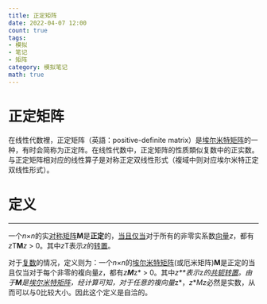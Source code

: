 ```yaml
---
title: 正定矩阵
date: 2022-04-07 12:00
count: true
tags:
- 模拟
- 笔记
- 矩阵
category: 模拟笔记
math: true
---
```

# 正定矩阵

在线性代数裡，正定矩阵（英語：positive-definite matrix）是[埃尔米特矩阵](%E5%9F%83%E5%B0%94%E7%B1%B3%E7%89%B9%E7%9F%A9%E9%98%B5%20f88daa9f59ac4f46bfd677f6eca14d6a.md)的一种，有时会简称为正定阵。在线性代数中，正定矩阵的性质類似复数中的正实数。与正定矩阵相对应的线性算子是对称正定双线性形式（複域中则对应埃尔米特正定双线性形式）。

# 定义

---

一个*n*×*n*的实[对称矩阵](https://zh.wikipedia.org/wiki/%E5%B0%8D%E7%A8%B1%E7%9F%A9%E9%99%A3)**M**是**正定**的，[当且仅当](https://zh.wikipedia.org/wiki/%E5%BD%93%E4%B8%94%E4%BB%85%E5%BD%93)对于所有的非零实系数[向量](https://zh.wikipedia.org/wiki/%E5%90%91%E9%87%8F)*z*，都有*z*T**M***z* > 0。其中*z*T表示*z*的[转置](https://zh.wikipedia.org/wiki/%E8%BD%89%E7%BD%AE)。

对于[复数](https://zh.wikipedia.org/wiki/%E8%A4%87%E6%95%B8_(%E6%95%B8%E5%AD%B8))的情况，定义则为：一个*n*×*n*的[埃尔米特矩阵](https://zh.wikipedia.org/wiki/%E5%9F%83%E5%B0%94%E7%B1%B3%E7%89%B9%E7%9F%A9%E9%98%B5)(或厄米矩阵)**M**是正定的当且仅当对于每个非零的複向量*z*，都有*z****M***z* > 0。其中*z**表示*z*的[共轭转置](https://zh.wikipedia.org/wiki/%E5%85%B1%E8%BD%AD%E8%BD%AC%E7%BD%AE)。由于**M**是[埃尔米特矩阵](https://zh.wikipedia.org/wiki/%E5%9F%83%E5%B0%94%E7%B1%B3%E7%89%B9%E7%9F%A9%E9%98%B5)，经计算可知，对于任意的複向量*z*，*z***Mz*必然是实数，从而可以与0比较大小。因此这个定义是自洽的。
